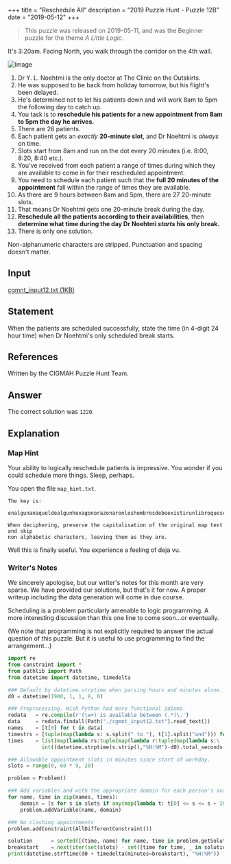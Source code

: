 +++
title = "Reschedule All"
description = "2019 Puzzle Hunt - Puzzle 12B"
date = "2019-05-12"
+++

> This puzzle was released on 2019-05-11, and was the Beginner puzzle for the theme *A Little Logic*.

It's 3:20am. Facing North, you walk through the corridor on the 4th wall.

![Image](https://i.imgur.com/SbjycVm.gif)

1. Dr Y. L. Noehtmi is the only doctor at The Clinic on the Outskirts.
2. He was supposed to be back from holiday tomorrow, but his flight's been delayed.
3. He's determined not to let his patients down and will work 8am to 5pm the
following day to catch up.
4. You task is to **reschedule his patients for a new appointment from 8am to 5pm the day he arrives.**
5. There are 26 patients.
6. Each patient gets an *exactly* **20-minute slot**, and Dr Noehtmi is *always* on time.
7. Slots start from 8am and run on the dot every 20 minutes (i.e. 8:00, 8:20, 8:40 etc.).
8. You've received from each patient a range of times during which they are
    available to come in for their rescheduled appointment.
9. You need to schedule each patient such that the **full 20 minutes of the
   appointment** fall within the range of times they are available.
10. As there are 9 hours between 8am and 5pm, there are 27 20-minute slots.
11. That means Dr Noehtmi gets one 20-minute break during the day.
12. **Reschedule all the patients according to their availabilities**, then
    **determine what time during the day Dr Noehtmi *starts* his only break.**
13. There is only one solution.

Non-alphanumeric characters are stripped. Punctuation and spacing doesn't matter.

## Input

[cgmnt_input12.txt (1KB)](https://drive.google.com/file/d/1Xd4s7tHgW195xHNAr1uQNVGjZ_g-aO31/view?usp=sharing)

## Statement

When the patients are scheduled successfully, state the time (in 4-digit 24 hour time) when Dr Noehtmi's only scheduled break starts.


## References

Written by the CIGMAH Puzzle Hunt Team.

## Answer

The correct solution was `1220`.

## Explanation

### Map Hint

 Your ability to logically reschedule patients is impressive. You wonder if you
 could schedule more things. Sleep, perhaps.

 You open the file `map_hint.txt`.

 ```
 The key is:

 enalgunanaqueldealgunhexagonorazonaronloshombresdebeexistirunlibroquesealacifrayelcompendioperfectodetodoslosdemasalgunbibliotecarioloharecorridoyesanalogoaundios

 When deciphering, preserve the capitalisation of the original map text and skip
 non alphabetic characters, leaving them as they are.

 ```

 Well this is finally useful. You experience a feeling of deja vu.

### Writer's Notes

We sincerely apologise, but our writer's notes for this month are very sparse.
We have provided our solutions, but that's it for now. A proper writeup
including the data generation will come in due course.

Scheduling is a problem particularly amenable to logic programming. A more
interesting discussion than this one line to come soon...or eventually.

(We note that programming is not explicitly required to answer the actual question of this puzzle. But it is useful to use programming to find the arrangement...)


```python
import re
from constraint import *
from pathlib import Path
from datetime import datetime, timedelta

### Default by datetime.strptime when parsing hours and minutes alone.
d0 = datetime(1900, 1, 1, 8, 0)

### Preprocessing. Wish Python had more functional idioms.
redata   = re.compile(r'(\w+) is available between (.*)\.')
data     = redata.findall(Path("./cgmnt_input12.txt").read_text())
names    = [t[0] for t in data]
timestrs = [tuple(map(lambda s: s.split(" to "), t[1].split("and"))) for t in data]
times    = list(map(lambda rs:tuple(map(lambda r:tuple(map(lambda s:\
           int((datetime.strptime(s.strip(),"%H:%M")-d0).total_seconds()/60),r)),rs)),timestrs))

### Allowable appointment slots in minutes since start of workday.
slots = range(0, 60 * 9, 20)

problem = Problem()

### Add variables and with the appropriate domain for each person's availabilities.
for name, time in zip(names, times):
    domain = [s for s in slots if any(map(lambda t: t[0] <= s <= s + 20 <= t[1], time))]
    problem.addVariable(name, domain)

### No clashing appointments
problem.addConstraint(AllDifferentConstraint())

solution      = sorted([(time, name) for name, time in problem.getSolution().items()])
breakstart    = next(iter(set(slots) - set([time for time, _ in solution])))
print(datetime.strftime(d0 + timedelta(minutes=breakstart), "%H:%M"))
```

